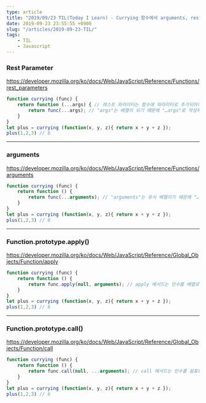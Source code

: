 ```yaml
---
type: article
title: "2019/09/23 TIL(Today I Learn) - Currying 함수에서 arguments, rest parameter 사용하기"
date: 2019-09-23 23:55:55 +0900
slug: "/articles/2019-09-23-TIL/"
tags:
    - TIL
    - Javascript
---
```


### Rest Parameter
https://developer.mozilla.org/ko/docs/Web/JavaScript/Reference/Functions/rest_parameters
```js
function currying (func) {
    return function (...args) { // 레스트 파라미터는 함수에 파라미터로 추가되어야 합니다.
        return func(...args); // "args"는 배열이 되기 때문에 "…args"로 작성하여 배열을 해체한 뒤 인수로 사용합니다.
    }
}
let plus = currying (function(x, y, z){ return x + y + z });
plus(1,2,3) // 6
```
***
### arguments
https://developer.mozilla.org/ko/docs/Web/JavaScript/Reference/Functions/arguments
```js
function currying (func) {
    return function () {
        return func(...arguments); // "arguments"는 유사 배열이기 때문에 "…arguments"로 작성하여 배열을 해체한 뒤 인수로 사용합니다.
    }
}
let plus = currying (function(x, y, z){ return x + y + z });
plus(1,2,3) // 6
```
***
### Function.prototype.apply()
https://developer.mozilla.org/ko/docs/Web/JavaScript/Reference/Global_Objects/Function/apply
```js
function currying (func) {
    return function () {
        return func.apply(null, arguments); // apply 메서드는 인수를 배열로 받기 때문에 "arguments"로 작성하여 사용합니다.
    }
}
let plus = currying (function(x, y, z){ return x + y + z });
plus(1,2,3) // 6
```
***
### Function.prototype.call()
https://developer.mozilla.org/ko/docs/Web/JavaScript/Reference/Global_Objects/Function/call
```js
function currying (func) {
    return function () {
        return func.call(null, ...arguments); // call 메서드는 인수를 쉼표(,)로 구분하여 받기 때문에 “...arguments"로 작성하여 배열을 해체한 뒤 사용합니다.
    }
}
let plus = currying (function(x, y, z){ return x + y + z });
plus(1,2,3) // 6
```
